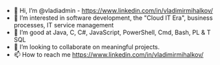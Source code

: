 - 👋 Hi, I’m @vladiadmin - https://www.linkedin.com/in/vladimirmihalkov/ 
- 👀 I’m interested in software development, the "Cloud IT Era", business processes, IT service management
- 🌱 I’m good at Java, C, C#, JavaScript, PowerShell, Cmd, Bash, PL & T SQL
- 💞️ I’m looking to collaborate on meaningful projects.
- 📫 How to reach me https://www.linkedin.com/in/vladimirmihalkov/

